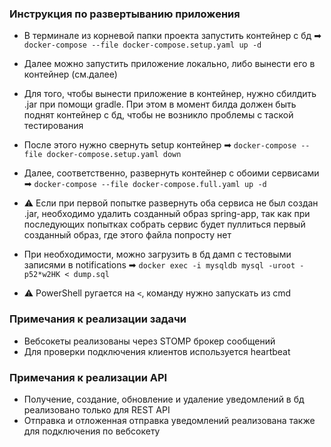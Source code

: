 ### Инструкция по развертыванию приложения

- В терминале из корневой папки проекта запустить контейнер с бд 
➡ ```docker-compose --file docker-compose.setup.yaml up -d```
- Далее можно запустить приложение локально, либо вынести его в контейнер (см.далее)


- Для того, чтобы вынести приложение в контейнер, нужно сбилдить .jar при помощи gradle.
При этом в момент билда должен быть поднят контейнер с бд, чтобы не возникло проблемы с таской тестирования
- После этого нужно свернуть setup контейнер
➡ ```docker-compose --file docker-compose.setup.yaml down```
- Далее, соответственно, развернуть контейнер с обоими сервисами
➡ ```docker-compose --file docker-compose.full.yaml up -d```
- ⚠ Если при первой попытке развернуть оба сервиса не был создан .jar, необходимо удалить созданный образ spring-app, 
так как при последующих попытках собрать сервис будет пуллиться первый созданный образ, где этого файла попросту нет


- При необходимости, можно загрузить в бд дамп с тестовыми записями в notifications
➡ ```docker exec -i mysqldb mysql -uroot -p52*w2HK < dump.sql```
- ⚠ PowerShell ругается на ```<```, команду нужно запускать из cmd 


### Примечания к реализации задачи
- Вебсокеты реализованы через STOMP брокер сообщений
- Для проверки подключения клиентов используется heartbeat

### Примечания к реализации API
- Получение, создание, обновление и удаление уведомлений в бд реализовано только для REST API
- Отправка и отложенная отправка уведомлений реализована также для подключения по вебсокету